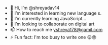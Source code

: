 - 👋 Hi, I’m @shreyadav14
- 👀 I’m interested in learning new language s.
- 🌱 I’m currently learning JavaScript...
- 💞️ I’m looking to collaborate on  digital art
- 📫 How to reach me yshreya178@gamil.com
- ⚡ Fun fact: I'm too busy to write one 😜😜

<!---
shreyadav14/shreyadav14 is a ✨ special ✨ repository because its `README.md` (this file) appears on your GitHub profile.
You can click the Preview link to take a look at your changes.
--->
